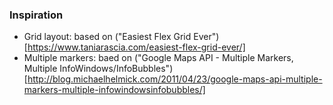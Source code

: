 



### Inspiration
* Grid layout: based on ("Easiest Flex Grid Ever")[https://www.taniarascia.com/easiest-flex-grid-ever/]
* Multiple markers: baed on ("Google Maps API - Multiple Markers, Multiple InfoWindows/InfoBubbles")[http://blog.michaelhelmick.com/2011/04/23/google-maps-api-multiple-markers-multiple-infowindowsinfobubbles/]
